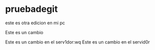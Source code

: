 # pruebadegit
este es otra edicion en mi pc

Este es un cambio


Este es un cambio en el serv1dor:wq
Este es un cambio en el servid0r



